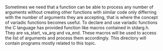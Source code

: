 Sometimes we need that a function can be able to process any number of arguments without creating other functions with similar code only differring with the number of arguments they are accepting, that is where the concept of variadic functions becomes useful. To declare and use variadic functions the C language has provided function like macros contained in stdarg.h. They are va_start, va_arg and va_end. These macros will be used to access the list of arguments and process them accordingly. This directory will contain programs mostly related to this topic.
